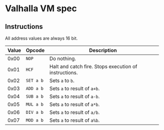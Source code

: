 # Valhalla VM spec

## Instructions
All address values are always 16 bit.

Value | Opcode | Description
-|-|-
0x00 | `NOP` | Do nothing.
0x01 | `HCF` | Halt and catch fire. Stops execution of instructions.
0x02 | `SET a b` | Sets `a` to `b`.
0x03 | `ADD a b` | Sets `a` to result of `a+b`.
0x04 | `SUB a b` | Sets `a` to result of `a-b`.
0x05 | `MUL a b` | Sets `a` to result of `a*b`.
0x06 | `DIV a b` | Sets `a` to result of `a/b`.
0x07 | `MOD a b` | Sets `a` to result of `a%b`.
